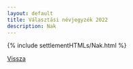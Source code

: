 ```yaml
---
layout: default
title: Választási névjegyzék 2022
description: Nak
---
```


{% include settlementHTMLs/Nak.html %}

[Vissza](./)